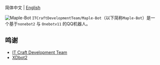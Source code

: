 简体中文 | [English](https://github.com/ITCraftDevelopmentTeam/Maple-Bot/blob/master/README_en.md)

![Maple-Bot](https://socialify.git.ci/ITCraftDevelopmentTeam/Maple-Bot/image?description=1&descriptionEditable=%E4%B8%80%E4%B8%AA%E7%AE%80%E5%8D%95%E8%BD%BB%E9%87%8F%E5%8C%96%20QQ%20Bot&font=Inter&forks=1&issues=1&language=1&logo=https%3A%2F%2Fraw.githubusercontent.com%2FITCraftDevelopmentTeam%2FMaple-Bot%2Fmaster%2Flogo.svg&name=1&owner=1&pattern=Circuit%20Board&pulls=1&stargazers=1&theme=Light)
`ITCraftDevelopmentTeam/Maple-Bot`（以下简称`Maple-Bot`）是一个基于`nonebot2` 与 `Onebotv11` 的QQ机器人。

## 鸣谢
- [IT Craft Development Team](https://itcdt.top)
- [XDbot2](https://github.com/ITCraftDevelopmentTeam/XDbot2)
